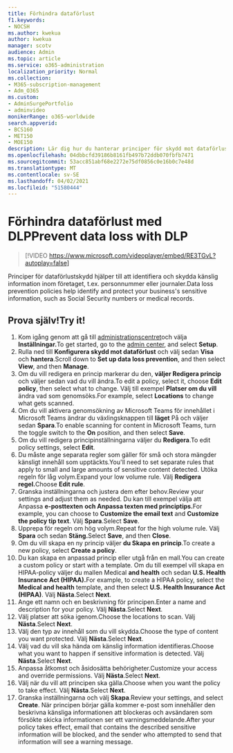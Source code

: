 ```yaml
---
title: Förhindra dataförlust
f1.keywords:
- NOCSH
ms.author: kwekua
author: kwekua
manager: scotv
audience: Admin
ms.topic: article
ms.service: o365-administration
localization_priority: Normal
ms.collection:
- M365-subscription-management
- Adm_O365
ms.custom:
- AdminSurgePortfolio
- adminvideo
monikerRange: o365-worldwide
search.appverid:
- BCS160
- MET150
- MOE150
description: Lär dig hur du hanterar principer för skydd mot dataförlust.
ms.openlocfilehash: 04dbbcfd39186b8161fb497b72ddb070fbfb7471
ms.sourcegitcommit: 53acc851abf68e2272e75df0856c0e16b0c7e48d
ms.translationtype: MT
ms.contentlocale: sv-SE
ms.lasthandoff: 04/02/2021
ms.locfileid: "51580444"
---
```

# <a name="prevent-data-loss-with-dlp"></a><span data-ttu-id="d7bec-103">Förhindra dataförlust med DLP</span><span class="sxs-lookup"><span data-stu-id="d7bec-103">Prevent data loss with DLP</span></span>

> [!VIDEO https://www.microsoft.com/videoplayer/embed/RE3TGvL?autoplay=false]

<span data-ttu-id="d7bec-104">Principer för dataförlustskydd hjälper till att identifiera och skydda känslig information inom företaget, t.ex. personnummer eller journaler.</span><span class="sxs-lookup"><span data-stu-id="d7bec-104">Data loss prevention policies help identify and protect your business's sensitive information, such as Social Security numbers or medical records.</span></span> 

## <a name="try-it"></a><span data-ttu-id="d7bec-105">Prova själv!</span><span class="sxs-lookup"><span data-stu-id="d7bec-105">Try it!</span></span>

1. <span data-ttu-id="d7bec-106">Kom igång genom att gå till [administrationscentret](https://admin.microsoft.com)och välja **Inställningar.**</span><span class="sxs-lookup"><span data-stu-id="d7bec-106">To get started, go to the [admin center](https://admin.microsoft.com), and select **Setup**.</span></span>
1. <span data-ttu-id="d7bec-107">Rulla ned till **Konfigurera skydd mot dataförlust** och välj sedan **Visa** och **hantera**.</span><span class="sxs-lookup"><span data-stu-id="d7bec-107">Scroll down to **Set up data loss prevention**, and then select **View**, and then **Manage**.</span></span>
1. <span data-ttu-id="d7bec-108">Om du vill redigera en princip markerar du den, **väljer Redigera princip** och väljer sedan vad du vill ändra.</span><span class="sxs-lookup"><span data-stu-id="d7bec-108">To edit a policy, select it, choose **Edit policy**, then select what to change.</span></span> <span data-ttu-id="d7bec-109">Välj till exempel **Platser om du vill** ändra vad som genomsöks.</span><span class="sxs-lookup"><span data-stu-id="d7bec-109">For example, select **Locations** to change what gets scanned.</span></span>
1. <span data-ttu-id="d7bec-110">Om du vill aktivera genomsökning av Microsoft Teams för innehållet i Microsoft Teams ändrar du växlingsknappen till **läget** På och väljer sedan **Spara**.</span><span class="sxs-lookup"><span data-stu-id="d7bec-110">To enable scanning for content in Microsoft Teams, turn the toggle switch to the **On** position, and then select **Save**.</span></span>
1. <span data-ttu-id="d7bec-111">Om du vill redigera principinställningarna väljer du **Redigera**.</span><span class="sxs-lookup"><span data-stu-id="d7bec-111">To edit policy settings, select **Edit**.</span></span>
1. <span data-ttu-id="d7bec-112">Du måste ange separata regler som gäller för små och stora mängder känsligt innehåll som upptäckts.</span><span class="sxs-lookup"><span data-stu-id="d7bec-112">You'll need to set separate rules that apply to small and large amounts of sensitive content detected.</span></span> <span data-ttu-id="d7bec-113">Utöka regeln för låg volym.</span><span class="sxs-lookup"><span data-stu-id="d7bec-113">Expand your low volume rule.</span></span> <span data-ttu-id="d7bec-114">Välj **Redigera regel.**</span><span class="sxs-lookup"><span data-stu-id="d7bec-114">Choose **Edit rule**.</span></span>
1. <span data-ttu-id="d7bec-115">Granska inställningarna och justera dem efter behov.</span><span class="sxs-lookup"><span data-stu-id="d7bec-115">Review your settings and adjust them as needed.</span></span> <span data-ttu-id="d7bec-116">Du kan till exempel välja att Anpassa **e-posttexten** **och Anpassa texten med principtips.**</span><span class="sxs-lookup"><span data-stu-id="d7bec-116">For example, you can choose to **Customize the email text** and **Customize the policy tip text**.</span></span> <span data-ttu-id="d7bec-117">Välj **Spara**.</span><span class="sxs-lookup"><span data-stu-id="d7bec-117">Select **Save**.</span></span>
1. <span data-ttu-id="d7bec-118">Upprepa för regeln om hög volym.</span><span class="sxs-lookup"><span data-stu-id="d7bec-118">Repeat for the high volume rule.</span></span> <span data-ttu-id="d7bec-119">Välj **Spara** och sedan **Stäng.**</span><span class="sxs-lookup"><span data-stu-id="d7bec-119">Select **Save**, and then **Close**.</span></span>
1. <span data-ttu-id="d7bec-120">Om du vill skapa en ny princip väljer **du Skapa en princip**.</span><span class="sxs-lookup"><span data-stu-id="d7bec-120">To create a new policy, select **Create a policy**.</span></span>
1. <span data-ttu-id="d7bec-121">Du kan skapa en anpassad princip eller utgå från en mall.</span><span class="sxs-lookup"><span data-stu-id="d7bec-121">You can create a custom policy or start with a template.</span></span> <span data-ttu-id="d7bec-122">Om du till exempel vill skapa en HIPAA-policy väljer du mallen Medical **and health** och sedan **U.S. Health Insurance Act (HIPAA).**</span><span class="sxs-lookup"><span data-stu-id="d7bec-122">For example, to create a HIPAA policy, select the **Medical and health** template, and then select **U.S. Health Insurance Act (HIPAA)**.</span></span> <span data-ttu-id="d7bec-123">Välj **Nästa**.</span><span class="sxs-lookup"><span data-stu-id="d7bec-123">Select **Next**.</span></span>
1. <span data-ttu-id="d7bec-124">Ange ett namn och en beskrivning för principen.</span><span class="sxs-lookup"><span data-stu-id="d7bec-124">Enter a name and description for your policy.</span></span> <span data-ttu-id="d7bec-125">Välj **Nästa**.</span><span class="sxs-lookup"><span data-stu-id="d7bec-125">Select **Next**.</span></span>
1. <span data-ttu-id="d7bec-126">Välj platser att söka igenom.</span><span class="sxs-lookup"><span data-stu-id="d7bec-126">Choose the locations to scan.</span></span> <span data-ttu-id="d7bec-127">Välj **Nästa**.</span><span class="sxs-lookup"><span data-stu-id="d7bec-127">Select **Next**.</span></span>
1. <span data-ttu-id="d7bec-128">Välj den typ av innehåll som du vill skydda.</span><span class="sxs-lookup"><span data-stu-id="d7bec-128">Choose the type of content you want protected.</span></span> <span data-ttu-id="d7bec-129">Välj **Nästa**.</span><span class="sxs-lookup"><span data-stu-id="d7bec-129">Select **Next**.</span></span>
1. <span data-ttu-id="d7bec-130">Välj vad du vill ska hända om känslig information identifieras.</span><span class="sxs-lookup"><span data-stu-id="d7bec-130">Choose what you want to happen if sensitive information is detected.</span></span> <span data-ttu-id="d7bec-131">Välj **Nästa**.</span><span class="sxs-lookup"><span data-stu-id="d7bec-131">Select **Next**.</span></span>
1. <span data-ttu-id="d7bec-132">Anpassa åtkomst och åsidosätta behörigheter.</span><span class="sxs-lookup"><span data-stu-id="d7bec-132">Customize your access and override permissions.</span></span> <span data-ttu-id="d7bec-133">Välj **Nästa**.</span><span class="sxs-lookup"><span data-stu-id="d7bec-133">Select **Next**.</span></span>
1. <span data-ttu-id="d7bec-134">Välj när du vill att principen ska gälla.</span><span class="sxs-lookup"><span data-stu-id="d7bec-134">Choose when you want the policy to take effect.</span></span> <span data-ttu-id="d7bec-135">Välj **Nästa**.</span><span class="sxs-lookup"><span data-stu-id="d7bec-135">Select **Next**.</span></span>
1. <span data-ttu-id="d7bec-136">Granska inställningarna och välj **Skapa**.</span><span class="sxs-lookup"><span data-stu-id="d7bec-136">Review your settings, and select **Create**.</span></span> <span data-ttu-id="d7bec-137">När principen börjar gälla kommer e-post som innehåller den beskrivna känsliga informationen att blockeras och avsändaren som försökte skicka informationen ser ett varningsmeddelande.</span><span class="sxs-lookup"><span data-stu-id="d7bec-137">After your policy takes effect, email that contains the described sensitive information will be blocked, and the sender who attempted to send that information will see a warning message.</span></span>